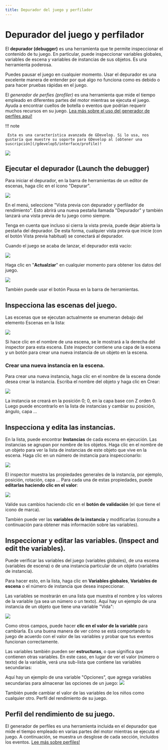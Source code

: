 ```yaml
---
title: Depurador del juego y perfilador
---
```

# Depurador del juego y perfilador

El **depurador (debugger)** es una herramienta que te permite inspeccionar el contenido de tu juego. En particular, puede inspeccionar variables globales, variables de escena y variables de instancias de sus objetos. Es una herramienta poderosa.

Puedes pausar el juego en cualquier momento. Usar el depurador es una excelente manera de entender por qué algo no funciona como es debido o para hacer pruebas rápidas en el juego.

El *generador de perfies (profiler)* es una herramienta que mide el tiempo empleado en diferentes partes del motor mientras se ejecuta el juego. Ayuda a encontrar cuellos de botella o eventos que podrían requerir muchos recursos en su juego. [Lea más sobre el uso del generador de perfiles aquí!](/gdevelop5/interface/debugger/profile-your-game)

!!! note

     Esta es una característica avanzada de GDevelop. Si lo usa, nos gustaría que muestre su soporte para GDevelop al [obtener una suscripción](/gdevelop5/interface/profile)! 

![](/gdevelop5/interface/gdevelop-debugger_2x.png)

## Ejecutar el depurador (Launch the debugger)

Para iniciar el depurador, en la barra de herramientas de un editor de escenas, haga clic en el ícono "Depurar".

![](/gdevelop5/interface/debug-icon_2x.png)

En el menú, seleccione "Vista previa con depurador y perfilador de rendimiento". Esto abrirá una nueva pestaña llamada "Depurador" y también lanzará una vista previa de tu juego como siempre.

Tenga en cuenta que incluso si cierra la vista previa, puede dejar abierta la pestaña del depurador. De esta forma, cualquier vista previa que inicie (con el botón Vista previa habitual) se conectará al depurador.

Cuando el juego se acaba de lanzar, el depurador está vacío:

![](/gdevelop5/interface/empty-debugger_2x.png)

Haga clic en "**Actualziar**" en cualquier momento para obtener los datos del juego.

![](/gdevelop5/interface/debugger-refresh-button_2x.png)

También puede usar el botón Pausa en la barra de herramientas.

## Inspecciona las escenas del juego.

Las escenas que se ejecutan actualmente se enumeran debajo del elemento Escenas en la lista:

![](/gdevelop5/interface/inspector-list.png)

Si hace clic en el nombre de una escena, se le mostrará a la derecha del inspector para esta escena. Este inspector contiene una capa de la escena y un botón para crear una nueva instancia de un objeto en la escena.

### Crear una nueva instancia en la escena.

Para crear una nueva instancia, haga clic en el nombre de la escena donde desea crear la instancia. Escriba el nombre del objeto y haga clic en Crear:

![](/gdevelop5/interface/create-instance.png)

La instancia se creará en la posición 0; 0, en la capa base con Z orden 0. Luego puede encontrarlo en la lista de instancias y cambiar su posición, ángulo, capa ...

## Inspecciona y edita las instancias.

En la lista, puede encontrar **Instancias** de cada escena en ejecución. Las instancias se agrupan por nombre de los objetos. Haga clic en el nombre de un objeto para ver la lista de instancias de este objeto que vive en la escena. Haga clic en un número de instancia para inspeccionarlo:

![](/gdevelop5/interface/instance-inspector.png)

El inspector muestra las propiedades generales de la instancia, por ejemplo, posición, rotación, capa ... Para cada una de estas propiedades, puede **editarlas haciendo clic en el valor**:

![](/gdevelop5/interface/debugger-inspector-edit-value.png)

Valide sus cambios haciendo clic en el **botón de validación** (el que tiene el icono de marca).

También puede ver las **variables de la instancia** y modificarlas (consulte a continuación para obtener más información sobre las variables).

## Inspeccionar y editar las variables. (Inspect and edit the variables).

Puede verificar las variables del juego (variables globales), de una escena (variables de escena) o de una instancia particular de un objeto (variables de instancia).

Para hacer esto, en la lista, haga clic en **Variables globales**, **Variables de escena** o el número de instancia que desea inspeccionar.

Las variables se mostrarán en una lista que muestra el nombre y los valores de la variable (ya sea un número o un texto). Aquí hay un ejemplo de una instancia de un objeto que tiene una variable "Vida":

![](/gdevelop5/interface/instance-variables.png)

Como otros campos, puede hacer **clic en el valor de la variable** para cambiarla. Es una buena manera de ver cómo se está comportando tu juego de acuerdo con el valor de las variables y probar que tus eventos funcionan correctamente.

Las variables también pueden ser **estructuras**, o que significa que contienen otras variables. En este caso, en lugar de ver el valor (número o texto) de la variable, verá una sub-lista que contiene las variables secundarias:

Aquí hay un ejemplo de una variable "Opciones", que agrega variables secundarias para almacenar las opciones de un juego: ![](/gdevelop5/interface/structure-variable-inspector.png)

También puede cambiar el valor de las variables de los niños como cualquier otro. Perfil del rendimiento de su juego.

## Perfil del rendimiento de su juego.

El generador de perfiles es una herramienta incluida en el depurador que mide el tiempo empleado en varias partes del motor mientras se ejecuta el juego. A continuación, se muestra un desglose de cada sección, incluidos los eventos. [Lee más sobre perfiles!](/gdevelop5/interface/debugger/profile-your-game)
